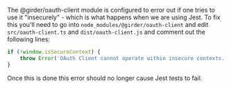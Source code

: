 The @girder/oauth-client module is configured to error out if one tries to use it "insecurely" - which is what happens when we are using Jest. To fix this you'll need to go into `node_modules/@girder/oauth-client` and edit `src/oauth-client.ts` and `dist/oauth-client.js` and comment out the following lines:
```js
if (!window.isSecureContext) {
    throw Error('OAuth Client cannot operate within insecure contexts.');
}
```

Once this is done this error should no longer cause Jest tests to fail.